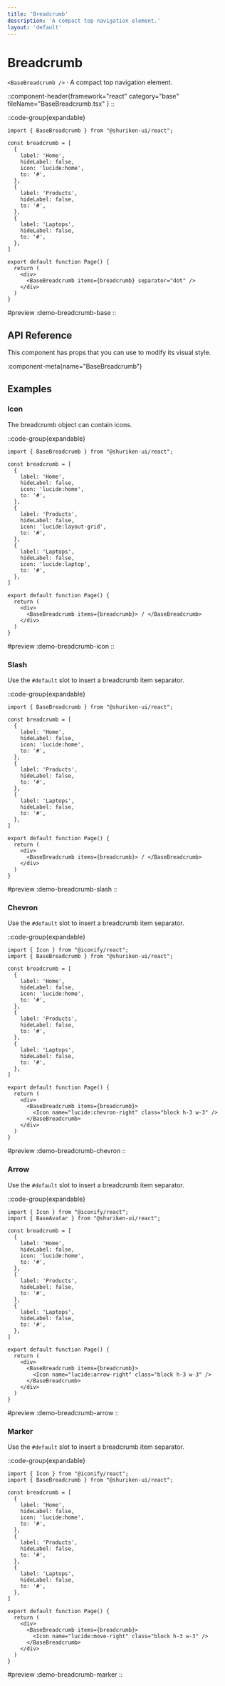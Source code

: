 ```yaml
---
title: 'Breadcrumb'
description: 'A compact top navigation element.'
layout: 'default'
---
```


# Breadcrumb

`<BaseBreadcrumb />` · A compact top navigation element.

::component-header{framework="react" category="base" fileName="BaseBreadcrumb.tsx" }
::

::code-group{expandable}

```tsx [DemoBreadcrumbBase.tsx]
import { BaseBreadcrumb } from "@shuriken-ui/react";

const breadcrumb = [
  {
    label: 'Home',
    hideLabel: false,
    icon: 'lucide:home',
    to: '#',
  },
  {
    label: 'Products',
    hideLabel: false,
    to: '#',
  },
  {
    label: 'Laptops',
    hideLabel: false,
    to: '#',
  },
]

export default function Page() {
  return (
    <div>
      <BaseBreadcrumb items={breadcrumb} separator="dot" />
    </div>
  )
}

```

#preview
:demo-breadcrumb-base
::


## API Reference

This component has props that you can use to modify its visual style.

:component-meta{name="BaseBreadcrumb"}

## Examples

### Icon

The breadcrumb object can contain icons.

::code-group{expandable}

```tsx [DemoBreadcrumbIcon.tsx]
import { BaseBreadcrumb } from "@shuriken-ui/react";

const breadcrumb = [
  {
    label: 'Home',
    hideLabel: false,
    icon: 'lucide:home',
    to: '#',
  },
  {
    label: 'Products',
    hideLabel: false,
    icon: 'lucide:layout-grid',
    to: '#',
  },
  {
    label: 'Laptops',
    hideLabel: false,
    icon: 'lucide:laptop',
    to: '#',
  },
]

export default function Page() {
  return (
    <div>
      <BaseBreadcrumb items={breadcrumb}> / </BaseBreadcrumb>
    </div>
  )
}
```

#preview
:demo-breadcrumb-icon
::

### Slash

Use the `#default` slot to insert a breadcrumb item separator.

::code-group{expandable}

```tsx [DemoBreadcrumbSlash.tsx]
import { BaseBreadcrumb } from "@shuriken-ui/react";

const breadcrumb = [
  {
    label: 'Home',
    hideLabel: false,
    icon: 'lucide:home',
    to: '#',
  },
  {
    label: 'Products',
    hideLabel: false,
    to: '#',
  },
  {
    label: 'Laptops',
    hideLabel: false,
    to: '#',
  },
]

export default function Page() {
  return (
    <div>
      <BaseBreadcrumb items={breadcrumb}> / </BaseBreadcrumb>
    </div>
  )
}
```

#preview
:demo-breadcrumb-slash
::

### Chevron

Use the `#default` slot to insert a breadcrumb item separator.

::code-group{expandable}

```tsx [DemoBreadcrumbChevron.tsx]
import { Icon } from "@iconify/react";
import { BaseBreadcrumb } from "@shuriken-ui/react";

const breadcrumb = [
  {
    label: 'Home',
    hideLabel: false,
    icon: 'lucide:home',
    to: '#',
  },
  {
    label: 'Products',
    hideLabel: false,
    to: '#',
  },
  {
    label: 'Laptops',
    hideLabel: false,
    to: '#',
  },
]

export default function Page() {
  return (
    <div>
      <BaseBreadcrumb items={breadcrumb}> 
        <Icon name="lucide:chevron-right" class="block h-3 w-3" /> 
      </BaseBreadcrumb>
    </div>
  )
}
```

#preview
:demo-breadcrumb-chevron
::

### Arrow

Use the `#default` slot to insert a breadcrumb item separator.

::code-group{expandable}

```tsx [DemoBreadcrumbArrow.tsx]
import { Icon } from "@iconify/react";
import { BaseAvatar } from "@shuriken-ui/react";

const breadcrumb = [
  {
    label: 'Home',
    hideLabel: false,
    icon: 'lucide:home',
    to: '#',
  },
  {
    label: 'Products',
    hideLabel: false,
    to: '#',
  },
  {
    label: 'Laptops',
    hideLabel: false,
    to: '#',
  },
]

export default function Page() {
  return (
    <div>
      <BaseBreadcrumb items={breadcrumb}> 
        <Icon name="lucide:arrow-right" class="block h-3 w-3" /> 
      </BaseBreadcrumb>
    </div>
  )
}
```

#preview
:demo-breadcrumb-arrow
::

### Marker

Use the `#default` slot to insert a breadcrumb item separator.

::code-group{expandable}

```tsx [DemoBreadcrumbMarker.tsx]
import { Icon } from "@iconify/react";
import { BaseBreadcrumb } from "@shuriken-ui/react";

const breadcrumb = [
  {
    label: 'Home',
    hideLabel: false,
    icon: 'lucide:home',
    to: '#',
  },
  {
    label: 'Products',
    hideLabel: false,
    to: '#',
  },
  {
    label: 'Laptops',
    hideLabel: false,
    to: '#',
  },
]

export default function Page() {
  return (
    <div>
      <BaseBreadcrumb items={breadcrumb}> 
        <Icon name="lucide:move-right" class="block h-3 w-3" /> 
      </BaseBreadcrumb>
    </div>
  )
}
```

#preview
:demo-breadcrumb-marker
::